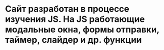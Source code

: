 # Сайт разработан в процессе изучения JS. На JS работающие модальные окна, формы отправки, таймер, слайдер и др. функции

